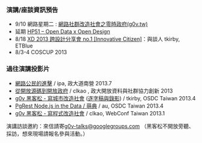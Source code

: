 <br />

### 演講/座談資訊預告

* 9/10 網路星期二 : [網路社群改造社會之零時政府(g0v.tw)](http://nettuesday.tw/events/2013/09/438)
* 延期 [HP51 – Open Data x Open Design](http://www.hpx-party.com/hpx-events/hp51)
* 8/18 [XD 2013 跨設計分享會 no.1 [Innovative Citizen]](http://www.xd-crossdesign.com/2013/08/xd-2013-no1-innovative-citizen.html)：與談人 tkirby, ETBlue
* 8/3-4 COSCUP 2013


### 過往演講投影片

* [網路公民的進擊](https://speakerdeck.com/ipaaa/g0v-wang-lu-gong-min-de-jin-ji) / ipa, 政大道南營 2013.7
* [從開放源碼到開放政府](https://speakerdeck.com/clkao/cong-kai-fang-yuan-ma-dao-kai-fang-zheng-fu) / clkao , 政大開放資料與社群協力創新 2013
* [g0v 黑客松 - 寫城市改造社會](https://speakerdeck.com/tkirby/g0v-hei-ke-song-xie-cheng-shi-gai-zao-she-hui) ([逐字稿與錄影](http://blog.g0v.tw/post/58752578556)) / tkirby, OSDC Taiwan 2013.4 
* [PgRest Node.js in the Data / 萌典](https://speakerdeck.com/audreyt/pgrest-node-dot-js-in-the-database) / au, OSDC Taiwan 2013.4
* [g0v 黑客松 - 寫程式改造社會](https://speakerdeck.com/clkao/g0v-hei-ke-song-xie-cheng-shi-gai-zao-she-hui) / clkao, WebConf Taiwan 2013.1


演講訪談邀約：來信請寄[g0v-talks@googlegroups.com](mailto:g0v-talks@googlegroups.com) （黑客松不開放旁聽、採訪，想來現場請報名參與活動。）
